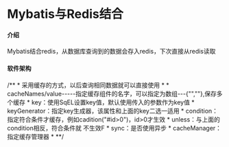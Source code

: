 # Mybatis与Redis结合

#### 介绍
Mybatis结合redis，从数据库查询到的数据会存入redis，下次直接从redis读取

#### 软件架构
/**
     * 采用缓存的方式，以后查询相同数据就可以直接使用
     *
     * cacheNames/value-----指定缓存组件的名字，可以指定为数组---{"",""},保存多个缓存
     * key：使用SqEL设置key值，默认使用传入的参数作为key值
     * keyGenerator：指定key生成器，该属性和上面的key二选一适用
     * condition：指定符合条件才缓存，例如cadition("#id>0")，id>0才生效
     * unless：与上面的condition相反，符合条件就 不生效F
     * sync：是否使用异步
     * cacheManager：指定缓存管理器
     *
**/
